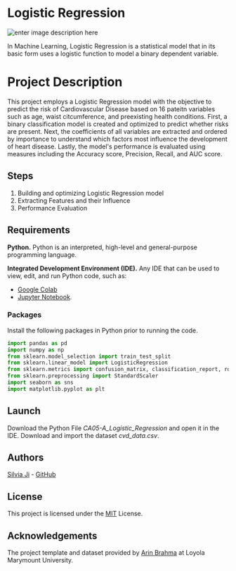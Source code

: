 # Logistic Regression
![enter image description here](https://i0.wp.com/post.healthline.com/wp-content/uploads/2020/06/485800-Heart-Disease-Facts-Statistics-and-You-1296x728-Header.png?h=1528)

In Machine Learning, Logistic Regression is a statistical model that in its basic form uses a logistic function to model a binary dependent variable.

# Project Description
This project employs a Logistic Regression model with the objective to predict the risk of Cardiovascular Disease based on 16 pateitn variables such as age, waist citcumference, and preexisting health conditions. First, a binary classification model is created and optimized to predict whether risks are present. Next, the coefficients of all variables are extracted and ordered by importance to understand which factors most influence the development of heart disease. Lastly, the model's performance is evaluated using measures including the Accuracy score, Precision, Recall, and AUC score.


## Steps

 1. Building and optimizing Logistic Regression model
 2. Extracting Features and their Influence
 3. Performance Evaluation

## Requirements

**Python.** Python is an interpreted, high-level and general-purpose programming language. 

**Integrated Development Environment (IDE).** Any IDE that can be used to view, edit, and run Python code, such as:
- [Google Colab](https://colab.research.google.com/notebooks/intro.ipynb#recent=true)
- [Jupyter Notebook](https://jupyter.org/).

### Packages 

Install the following packages in Python prior to running the code.
```python
import pandas as pd
import numpy as np
from sklearn.model_selection import train_test_split
from sklearn.linear_model import LogisticRegression
from sklearn.metrics import confusion_matrix, classification_report, roc_curve, roc_auc_score
from sklearn.preprocessing import StandardScaler
import seaborn as sns
import matplotlib.pyplot as plt
```

## Launch
Download the Python File *CA05-A_Logistic_Regression* and open it in the IDE. Download and import the dataset *cvd_data.csv*. 

## Authors

[Silvia Ji](https://www.linkedin.com/in/silviaji/) - [GitHub](github.com/jisilvia)

## License
This project is licensed under the [MIT](https://choosealicense.com/licenses/mit/) License.

## Acknowledgements

The project template and dataset provided by [Arin Brahma](https://github.com/ArinB) at Loyola Marymount University.
